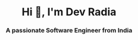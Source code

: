 <h1 align="center">Hi 👋, I'm Dev Radia</h1>
<h3 align="center">A passionate Software Engineer from India</h3>
